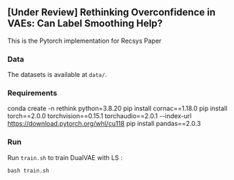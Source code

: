 ## [Under Review] Rethinking Overconfidence in VAEs: Can Label Smoothing Help?

This is the Pytorch implementation for Recsys Paper

### Data  

The datasets is available at `data/`.

### Requirements

conda create -n rethink python=3.8.20
pip install cornac==1.18.0
pip install torch==2.0.0 torchvision==0.15.1 torchaudio==2.0.1 --index-url https://download.pytorch.org/whl/cu118
pip install pandas==2.0.3

### Run

Run `train.sh` to train DualVAE with LS : 

    bash train.sh


